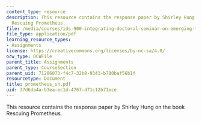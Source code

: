 ```yaml
---
content_type: resource
description: This resource contains the response paper by Shirley Hung on the book
  Rescuing Prometheus.
file: /media/courses/ids-900-integrating-doctoral-seminar-on-emerging-technologies-fall-2005/37d6da4ab3eaec1d4767d71c12b71ece_prometheus_sh.pdf
file_type: application/pdf
learning_resource_types:
- Assignments
license: https://creativecommons.org/licenses/by-nc-sa/4.0/
ocw_type: OCWFile
parent_title: Assignments
parent_type: CourseSection
parent_uid: 71206073-f4c7-32b8-9343-b780baf56b1f
resourcetype: Document
title: prometheus_sh.pdf
uid: 37d6da4a-b3ea-ec1d-4767-d71c12b71ece
---
```

This resource contains the response paper by Shirley Hung on the book Rescuing Prometheus.